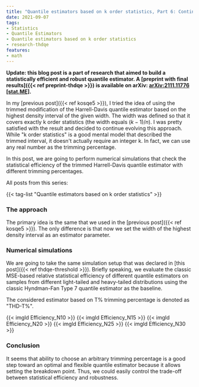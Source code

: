 ```yaml
---
title: "Quantile estimators based on k order statistics, Part 6: Continuous trimmed Harrell-Davis quantile estimator"
date: 2021-09-07
tags:
- Statistics
- Quantile Estimators
- Quantile estimators based on k order statistics
- research-thdqe
features:
- math
---
```


**Update: this blog post is a part of research that aimed to build a statistically efficient and robust quantile estimator.
  A [preprint with final results]({{< ref preprint-thdqe >}}) is available on arXiv:
  [arXiv:2111.11776 [stat.ME]](https://arxiv.org/abs/2111.11776).**

In my [previous post]({{< ref kosqe5 >}}),
  I tried the idea of using the trimmed modification of the Harrell-Davis quantile estimator
  based on the highest density interval of the given width.
The width was defined so that it covers exactly k order statistics (the width equals $(k-1)/n$).
I was pretty satisfied with the result and decided to continue evolving this approach.
While "k order statistics" is a good mental model that described the trimmed interval,
  it doesn't actually require an integer k.
In fact, we can use any real number as the trimming percentage.

In this post, we are going to perform numerical simulations that check the statistical efficiency
  of the trimmed Harrell-Davis quantile estimator with different trimming percentages.

<!--more-->

All posts from this series:

{{< tag-list "Quantile estimators based on k order statistics" >}}

### The approach

The primary idea is the same that we used in the [previous post]({{< ref kosqe5 >}}).
The only difference is that now we set the width of the highest density interval
  as an estimator parameter.

### Numerical simulations

We are going to take the same simulation setup that was declared in [this post]({{< ref thdqe-threshold >}}).
Briefly speaking, we evaluate the classic MSE-based relative statistical efficiency of different quantile estimators
  on samples from different light-tailed and heavy-tailed distributions
  using the classic Hyndman-Fan Type 7 quantile estimator as the baseline.

The considered estimator based on T% trimming percentage is denoted as "THD-T%".

{{< imgld Efficiency_N10 >}}
{{< imgld Efficiency_N15 >}}
{{< imgld Efficiency_N20 >}}
{{< imgld Efficiency_N25 >}}
{{< imgld Efficiency_N30 >}}

### Conclusion

It seems that ability to choose an arbitrary trimming percentage
  is a good step toward an optimal and flexible quantile estimator because
  it allows setting the breakdown point.
Thus, we could easily control the trade-off between statistical efficiency and robustness.